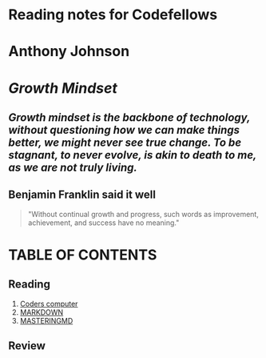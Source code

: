 # Reading notes for Codefellows

# Anthony Johnson

# *Growth Mindset*
## ***Growth mindset is the backbone of technology, without questioning how we can make things better, we might never see true change.  To be stagnant, to never evolve, is akin to death to me, as we are not truly living.*** 
## Benjamin Franklin said it well
> "Without continual growth and progress, such words as improvement, achievement, and success have no meaning."

# **TABLE OF CONTENTS**

## **Reading**
  1. [Coders computer](coderscomp.md)
  1. [MARKDOWN](markdown.md)
  1. [MASTERINGMD](masteringmd_1.md)

## **Review**

